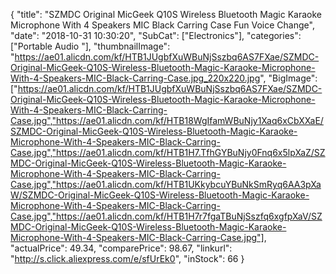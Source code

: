 {
	"title": "SZMDC Original MicGeek Q10S Wireless Bluetooth Magic Karaoke Microphone With 4 Speakers MIC Black Carring Case Fun Voice Change",
	"date": "2018-10-31 10:30:20",
	"SubCat": ["Electronics"],
	"categories": ["Portable Audio "],
	"thumbnailImage": "https://ae01.alicdn.com/kf/HTB1JUgbfXuWBuNjSszbq6AS7FXae/SZMDC-Original-MicGeek-Q10S-Wireless-Bluetooth-Magic-Karaoke-Microphone-With-4-Speakers-MIC-Black-Carring-Case.jpg_220x220.jpg",
	"BigImage": ["https://ae01.alicdn.com/kf/HTB1JUgbfXuWBuNjSszbq6AS7FXae/SZMDC-Original-MicGeek-Q10S-Wireless-Bluetooth-Magic-Karaoke-Microphone-With-4-Speakers-MIC-Black-Carring-Case.jpg","https://ae01.alicdn.com/kf/HTB18WgIfamWBuNjy1Xaq6xCbXXaE/SZMDC-Original-MicGeek-Q10S-Wireless-Bluetooth-Magic-Karaoke-Microphone-With-4-Speakers-MIC-Black-Carring-Case.jpg","https://ae01.alicdn.com/kf/HTB1H7.TfhGYBuNjy0Fnq6x5lpXaZ/SZMDC-Original-MicGeek-Q10S-Wireless-Bluetooth-Magic-Karaoke-Microphone-With-4-Speakers-MIC-Black-Carring-Case.jpg","https://ae01.alicdn.com/kf/HTB1UKkybcuYBuNkSmRyq6AA3pXaW/SZMDC-Original-MicGeek-Q10S-Wireless-Bluetooth-Magic-Karaoke-Microphone-With-4-Speakers-MIC-Black-Carring-Case.jpg","https://ae01.alicdn.com/kf/HTB1H7r7fgaTBuNjSszfq6xgfpXaV/SZMDC-Original-MicGeek-Q10S-Wireless-Bluetooth-Magic-Karaoke-Microphone-With-4-Speakers-MIC-Black-Carring-Case.jpg"],
	"actualPrice": 49.34,
	"comparePrice": 98.67,
	"linkurl": "http://s.click.aliexpress.com/e/sfUrEk0",
	"inStock": 66
}
